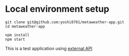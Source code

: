 # Local environment setup

```
git clone git@github.com:yoshi0701/metaweather-app.git
cd metaweather-app

npm install
npm start

```
This is a test application using [external API](https://www.metaweather.com/api/) 
